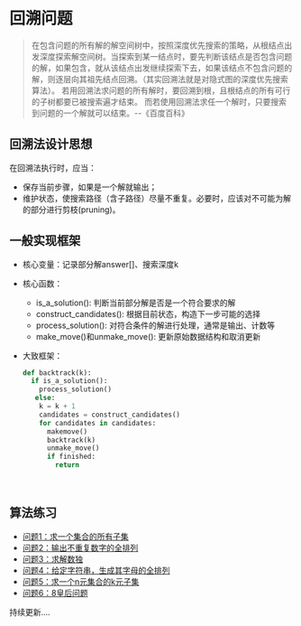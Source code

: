 # 回溯问题

> 在包含问题的所有解的解空间树中，按照深度优先搜索的策略，从根结点出发深度探索解空间树。当探索到某一结点时，要先判断该结点是否包含问题的解，如果包含，就从该结点出发继续探索下去，如果该结点不包含问题的解，则逐层向其祖先结点回溯。（其实回溯法就是对隐式图的深度优先搜索算法）。 若用回溯法求问题的所有解时，要回溯到根，且根结点的所有可行的子树都要已被搜索遍才结束。 而若使用回溯法求任一个解时，只要搜索到问题的一个解就可以结束。--《百度百科》





## 回溯法设计思想

在回溯法执行时，应当：

- 保存当前步骤，如果是一个解就输出；
- 维护状态，使搜索路径（含子路径）尽量不重复。必要时，应该对不可能为解的部分进行剪枝(pruning)。



## 一般实现框架

- 核心变量：记录部分解answer[]、搜索深度k

- 核心函数：

  - is_a_solution(): 判断当前部分解是否是一个符合要求的解
  - construct_candidates(): 根据目前状态，构造下一步可能的选择
  - process_solution(): 对符合条件的解进行处理，通常是输出、计数等
  - make_move()和unmake_move(): 更新原始数据结构和取消更新

- 大致框架：

  ```python
  def backtrack(k):
    if is_a_solution():
      process_solution()
     else:
      k = k + 1
      candidates = construct_candidates()
      for candidates in candidates:
        makemove()
        backtrack(k)
        unmake_move()
        if finished:
          return
  ```

  ​

## 算法练习

- [问题1：求一个集合的所有子集](https://github.com/clhchtcjj/Algorithm/blob/master/backtrack/fullset.py)
- [问题2：输出不重复数字的全排列](https://github.com/clhchtcjj/Algorithm/blob/master/backtrack/fullset.py)
- [问题3：求解数独](https://github.com/clhchtcjj/Algorithm/blob/master/backtrack/shudu.py)
- [问题4：给定字符串，生成其字母的全排列](https://github.com/clhchtcjj/Algorithm/blob/master/backtrack/fullstring.py)
- [问题5：求一个n元集合的k元子集](https://github.com/clhchtcjj/Algorithm/blob/master/backtrack/k-subset.py)
- [问题6：8皇后问题](https://github.com/clhchtcjj/Algorithm/blob/master/backtrack/eightqueen.py)

持续更新....
